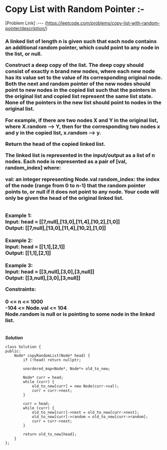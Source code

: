 # Copy List with Random Pointer :-

[Problem Link] :--- (https://leetcode.com/problems/copy-list-with-random-pointer/description/)

<h3>
A linked list of length n is given such that each node contains an additional random pointer, which could point to any node in the list, or null.

Construct a deep copy of the list. The deep copy should consist of exactly n brand new nodes, where each new node has its value set to the value of its corresponding original node. Both the next and random pointer of the new nodes should point to new nodes in the copied list such that the pointers in the original list and copied list represent the same list state. None of the pointers in the new list should point to nodes in the original list.

For example, if there are two nodes X and Y in the original list, where X.random --> Y, then for the corresponding two nodes x and y in the copied list, x.random --> y.

Return the head of the copied linked list.

The linked list is represented in the input/output as a list of n nodes. Each node is represented as a pair of [val, random_index] where:

val: an integer representing Node.val
random_index: the index of the node (range from 0 to n-1) that the random pointer points to, or null if it does not point to any node.
Your code will only be given the head of the original linked list.<br><br>

Example 1:<br>
Input: head = [[7,null],[13,0],[11,4],[10,2],[1,0]]<br>
Output: [[7,null],[13,0],[11,4],[10,2],[1,0]]<br><br>
Example 2:<br>
Input: head = [[1,1],[2,1]]<br>
Output: [[1,1],[2,1]]<br><br>
Example 3:<br>
Input: head = [[3,null],[3,0],[3,null]]<br>
Output: [[3,null],[3,0],[3,null]]<br>
 
Constraints:<br><br>
0 <= n <= 1000<br>
-104 <= Node.val <= 104<br>
Node.random is null or is pointing to some node in the linked list.<br><br>
  
</h3>

***Solution***

```
class Solution {
public:
    Node* copyRandomList(Node* head) {
        if (!head) return nullptr;
        
        unordered_map<Node*, Node*> old_to_new;
        
        Node* curr = head;
        while (curr) {
            old_to_new[curr] = new Node(curr->val);
            curr = curr->next;
        }
        
        curr = head;
        while (curr) {
            old_to_new[curr]->next = old_to_new[curr->next];
            old_to_new[curr]->random = old_to_new[curr->random];
            curr = curr->next;
        }
        
        return old_to_new[head];
    }
};

```
